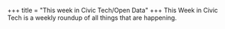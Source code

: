 +++
title = "This week in Civic Tech/Open Data"
+++
This Week in Civic Tech is a weekly roundup of all things that are happening.
